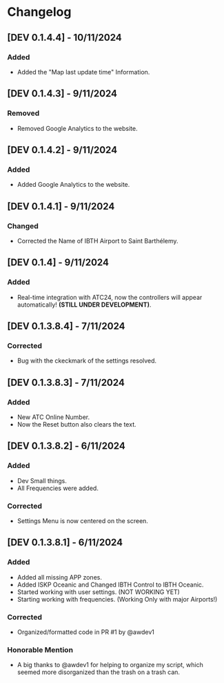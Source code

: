# Changelog

## [DEV 0.1.4.4] - 10/11/2024
### Added
- Added the "Map last update time" Information.

## [DEV 0.1.4.3] - 9/11/2024
### Removed
- Removed Google Analytics to the website.

## [DEV 0.1.4.2] - 9/11/2024
### Added
- Added Google Analytics to the website.

## [DEV 0.1.4.1] - 9/11/2024
### Changed
- Corrected the Name of IBTH Airport to Saint Barthélemy.

## [DEV 0.1.4] - 9/11/2024
### Added
- Real-time integration with ATC24, now the controllers will appear automatically! **(STILL UNDER DEVELOPMENT)**.

## [DEV 0.1.3.8.4] - 7/11/2024
### Corrected
- Bug with the ckeckmark of the settings resolved.

## [DEV 0.1.3.8.3] - 7/11/2024
### Added
- New ATC Online Number.
- Now the Reset button also clears the text.

## [DEV 0.1.3.8.2] - 6/11/2024
### Added
- Dev Small things.
- All Frequencies were added.

### Corrected
- Settings Menu is now centered on the screen.

## [DEV 0.1.3.8.1] - 6/11/2024
### Added
- Added all missing APP zones.
- Added ISKP Oceanic and Changed IBTH Control to IBTH Oceanic.
- Started working with user settings. (NOT WORKING YET)
- Starting working with frequencies. (Working Only with major Airports!)

### Corrected
- Organized/formatted code in PR #1 by @awdev1

### Honorable Mention
- A big thanks to @awdev1 for helping to organize my script, which seemed more disorganized than the trash on a trash can.
